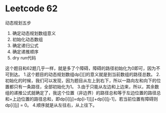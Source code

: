 # Leetcode 62

动态规划五步
1. 确定动态规划数组意义
2. 初始化动态数组
3. 确定递归公式
4. 确定递推顺序
5. dry run代码

这个题目和62题几乎一样，就是多了个障碍，障碍的路径初始化为0即可，因为不可到达。
1.这个题目的动态规划数组dp[][]的意义就是到当前数组的路径总数。
2.初始化的时候，我们可以发现，因为题目从左上到右下，所以一路向左和向下的位置都只有一条路径，全部初始化为1。
3.由于只能从左边和上边来，所以，其余数组的递推公式就确定了，我这个位置（非边界）的路径总和等于左边位置的路径总和+上边位置的路径总和，即dp[i][j]=dp[i-1][j]+dp[i][j-1]，若当前位置有障碍则dp[i][j] = 0。
4.顺序就是从左往右，从上往下。
